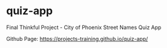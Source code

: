 # quiz-app
Final Thinkful Project - City of Phoenix Street Names Quiz App

Github Page: https://projects-training.github.io/quiz-app/
